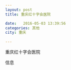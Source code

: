 ```yaml
--- 
layout: post 
title: 重庆红十字会医院

date:   2016-05-03 13:39:56 
categories: 其他  
city: 重庆
  
--- 
```

   
重庆红十字会医院

信息

